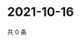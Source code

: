 # 2021-10-16

共 0 条

<!-- BEGIN WEIBO -->
<!-- 最后更新时间 Sat Oct 16 2021 14:09:45 GMT+0800 (China Standard Time) -->

<!-- END WEIBO -->
